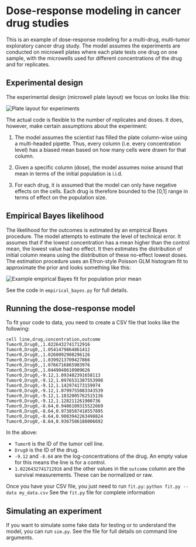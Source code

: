 # Dose-response modeling in cancer drug studies

This is an example of dose-response modeling for a multi-drug, multi-tumor exploratory cancer drug study. The model assumes the experiments are conducted on microwell plates where each plate tests one drug on one sample, with the microwells used for different concentrations of the drug and for replicates.


## Experimental design
The experimental design (microwell plate layout) we focus on looks like this:

![Plate layout for experiments](https://github.com/tansey/functionalmf/raw/master/img/dose-experiment-design.png)

The actual code is flexible to the number of replicates and doses. It does, however, make certain assumptions about the experiment:

1) The model assumes the scientist has filled the plate column-wise using a multi-headed pipette. Thus, every column (i.e. every concentration level) has a biased mean based on how many cells were drawn for that column.

2) Given a specific column (dose), the model assumes noise around that mean in terms of the initial population is i.i.d.

3) For each drug, it is assumed that the model can only have negative effects on the cells. Each drug is therefore bounded to the [0,1] range in terms of effect on the population size.

## Empirical Bayes likelihood
The likelihood for the outcomes is estimated by an empirical Bayes procedure. The model attempts to estimate the level of technical error. It assumes that if the lowest concentration has a mean higher than the control mean, the lowest value had no effect. It then estimates the distribution of initial column means using the distribution of these no-effect lowest doses. The estimation procedure uses an Efron-style Poisson GLM histogram fit to approximate the prior and looks something like this:

![Example empirical Bayes fit for population prior mean](https://github.com/tansey/functionalmf/raw/master/img/dose-empirical-bayes.png)

See the code in `empirical_bayes.py` for full details.

## Running the dose-response model
To fit your code to data, you need to create a CSV file that looks like the following:
```csv
cell line,drug,concentration,outcome
Tumor0,Drug0,,1.0226432741712916
Tumor0,Drug0,,1.0541479864861412
Tumor0,Drug0,,1.0260092908296126
Tumor0,Drug0,,1.0399213709427866
Tumor0,Drug0,,1.0766716865903976
Tumor0,Drug0,,1.0449048610909626
Tumor0,Drug0,-9.12,1.093482391658113
Tumor0,Drug0,-9.12,1.0976531387553998
Tumor0,Drug0,-9.12,1.142974173159974
Tumor0,Drug0,-9.12,1.0799755083343539
Tumor0,Drug0,-9.12,1.1032005762515136
Tumor0,Drug0,-9.12,1.128211261900736
Tumor0,Drug0,-8.64,0.9406109315522669
Tumor0,Drug0,-8.64,0.9738587418557895
Tumor0,Drug0,-8.64,0.9083942263498824
Tumor0,Drug0,-8.64,0.9367586188006692
``` 
In the above:
- `Tumor0` is the ID of the tumor cell line.
- `Drug0` is the ID of the drug.
- `-9.12` and `-8.64` are the log-concentrations of the drug. An empty value for this means the line is for a control.
- `1.0226432741712916` and the other values in the `outcome` column are the survival measurements. These can be normalized or raw.

Once you have your CSV file, you just need to run `fit.py`:
```python fit.py --data my_data.csv```
See the `fit.py` file for complete information

## Simulating an experiment
If you want to simulate some fake data for testing or to understand the model, you can run `sim.py`. See the file for full details on command line arguments.











